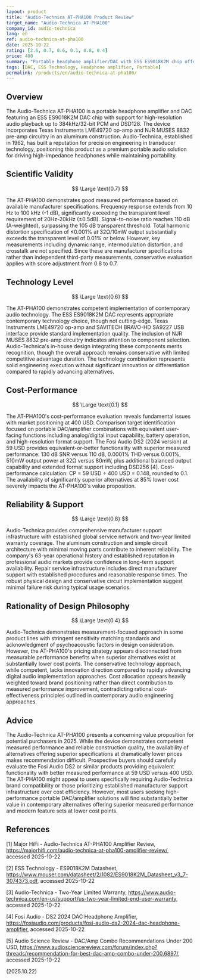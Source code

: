 ```yaml
---
layout: product
title: "Audio-Technica AT-PHA100 Product Review"
target_name: "Audio-Technica AT-PHA100"
company_id: audio-technica
lang: en
ref: audio-technica-at-pha100
date: 2025-10-22
rating: [2.6, 0.7, 0.6, 0.1, 0.8, 0.4]
price: 400
summary: "Portable headphone amplifier/DAC with ESS ES9018K2M chip offering good measured performance but extremely poor cost-performance compared to modern alternatives."
tags: [DAC, ESS Technology, Headphone amplifier, Portable]
permalink: /products/en/audio-technica-at-pha100/
---
```

## Overview

The Audio-Technica AT-PHA100 is a portable headphone amplifier and DAC featuring an ESS ES9018K2M DAC chip with support for high-resolution audio playback up to 384kHz/32-bit PCM and DSD128. The device incorporates Texas Instruments LME49720 op-amp and NJR MUSES 8832 pre-amp circuitry in an aluminum construction. Audio-Technica, established in 1962, has built a reputation for precision engineering in transducer technology, positioning this product as a premium portable audio solution for driving high-impedance headphones while maintaining portability.

## Scientific Validity

$$ \Large \text{0.7} $$

The AT-PHA100 demonstrates good measured performance based on available manufacturer specifications. Frequency response extends from 10 Hz to 100 kHz (-1 dB), significantly exceeding the transparent level requirement of 20Hz-20kHz (±0.5dB). Signal-to-noise ratio reaches 110 dB (A-weighted), surpassing the 105 dB transparent threshold. Total harmonic distortion specification of ≤0.001% at 32Ω/10mW output substantially exceeds the transparent level of 0.01% or below. However, key measurements including dynamic range, intermodulation distortion, and crosstalk are not specified. Since these are manufacturer specifications rather than independent third-party measurements, conservative evaluation applies with score adjustment from 0.8 to 0.7.

## Technology Level

$$ \Large \text{0.6} $$

The AT-PHA100 demonstrates competent implementation of contemporary audio technology. The ESS ES9018K2M DAC represents appropriate contemporary technology choice, though not cutting-edge. Texas Instruments LME49720 op-amp and SAVITECH BRAVO-HD SA9227 USB interface provide standard implementation quality. The inclusion of NJR MUSES 8832 pre-amp circuitry indicates attention to component selection. Audio-Technica's in-house design integrating these components merits recognition, though the overall approach remains conservative with limited competitive advantage duration. The technology combination represents solid engineering execution without significant innovation or differentiation compared to rapidly advancing alternatives.

## Cost-Performance

$$ \Large \text{0.1} $$

The AT-PHA100's cost-performance evaluation reveals fundamental issues with market positioning at 400 USD. Comparison target identification focused on portable DAC/amplifier combinations with equivalent user-facing functions including analog/digital input capability, battery operation, and high-resolution format support. The Fosi Audio DS2 (2024 version) at 59 USD provides equivalent-or-better functionality with superior measured performance: 130 dB SNR versus 110 dB, 0.0001% THD versus 0.001%, 510mW output power at 32Ω versus 80mW, plus additional balanced output capability and extended format support including DSD256 [4]. Cost-performance calculation: CP = 59 USD ÷ 400 USD = 0.148, rounded to 0.1. The availability of significantly superior alternatives at 85% lower cost severely impacts the AT-PHA100's value proposition.

## Reliability & Support

$$ \Large \text{0.8} $$

Audio-Technica provides comprehensive manufacturer support infrastructure with established global service network and two-year limited warranty coverage. The aluminum construction and simple circuit architecture with minimal moving parts contribute to inherent reliability. The company's 63-year operational history and established reputation in professional audio markets provide confidence in long-term support availability. Repair service infrastructure includes direct manufacturer support with established procedures and reasonable response times. The robust physical design and conservative circuit implementation suggest minimal failure risk during typical usage scenarios.

## Rationality of Design Philosophy

$$ \Large \text{0.4} $$

Audio-Technica demonstrates measurement-focused approach in some product lines with stringent sensitivity matching standards and acknowledgment of psychoacoustic factors in design consideration. However, the AT-PHA100's pricing strategy appears disconnected from measurable performance benefits when superior alternatives exist at substantially lower cost points. The conservative technology approach, while competent, lacks innovation direction compared to rapidly advancing digital audio implementation approaches. Cost allocation appears heavily weighted toward brand positioning rather than direct contribution to measured performance improvement, contradicting rational cost-effectiveness principles outlined in contemporary audio engineering approaches.

## Advice

The Audio-Technica AT-PHA100 presents a concerning value proposition for potential purchasers in 2025. While the device demonstrates competent measured performance and reliable construction quality, the availability of alternatives offering superior specifications at dramatically lower prices makes recommendation difficult. Prospective buyers should carefully evaluate the Fosi Audio DS2 or similar products providing equivalent functionality with better measured performance at 59 USD versus 400 USD. The AT-PHA100 might appeal to users specifically requiring Audio-Technica brand compatibility or those prioritizing established manufacturer support infrastructure over cost efficiency. However, most users seeking high-performance portable DAC/amplifier solutions will find substantially better value in contemporary alternatives offering superior measured performance and modern feature sets at lower cost points.

## References

[1] Major HiFi - Audio-Technica AT-PHA100 Amplifier Review, https://majorhifi.com/audio-technica-at-pha100-amplifier-review/, accessed 2025-10-22

[2] ESS Technology - ES9018K2M Datasheet, https://www.mouser.com/datasheet/2/1082/ES9018K2M_Datasheet_v3_7-3074373.pdf, accessed 2025-10-22

[3] Audio-Technica - Two-Year Limited Warranty, https://www.audio-technica.com/en-us/support/us-two-year-limited-end-user-warranty, accessed 2025-10-22

[4] Fosi Audio - DS2 2024 DAC Headphone Amplifier, https://fosiaudio.com/products/fosi-audio-ds2-2024-dac-headphone-amplifier, accessed 2025-10-22

[5] Audio Science Review - DAC/Amp Combo Recommendations Under 200 USD, https://www.audiosciencereview.com/forum/index.php?threads/recommendation-for-best-dac-amp-combo-under-200.6897/, accessed 2025-10-22

(2025.10.22)